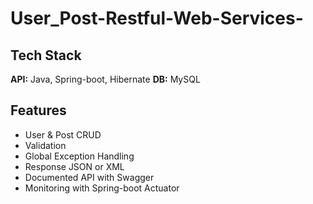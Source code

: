 # User_Post-Restful-Web-Services-

## Tech Stack

**API:** Java, Spring-boot, Hibernate
**DB:** MySQL


## Features

- User & Post CRUD
- Validation
- Global Exception Handling
- Response JSON or XML
- Documented API with Swagger
- Monitoring with Spring-boot Actuator
